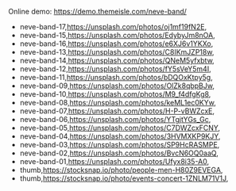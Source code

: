 Online demo: https://demo.themeisle.com/neve-band/




- neve-band-17,https://unsplash.com/photos/oj1mf19fN2E,
- neve-band-15,https://unsplash.com/photos/EdybyJm8nOA,
- neve-band-16,https://unsplash.com/photos/e6XJ6v1YKXo,
- neve-band-13,https://unsplash.com/photos/C8IKmJZP18w,
- neve-band-14,https://unsplash.com/photos/QNeM5yfxbtw,
- neve-band-12,https://unsplash.com/photos/fY5sVeY5m4I,
- neve-band-11,https://unsplash.com/photos/bDQOxKtpy5g,
- neve-band-09,https://unsplash.com/photos/OlZk8qbpBJw,
- neve-band-10,https://unsplash.com/photos/M9_f4dfgKg8,
- neve-band-08,https://unsplash.com/photos/keML1ec0KYw,
- neve-band-07,https://unsplash.com/photos/H-P-vBWZcxE,
- neve-band-06,https://unsplash.com/photos/YTgjtYGs_Gc,
- neve-band-05,https://unsplash.com/photos/C7DWZcxFCNY,
- neve-band-04,https://unsplash.com/photos/3HVMXKP9KJY,
- neve-band-03,https://unsplash.com/photos/SP9HcRASMPE,
- neve-band-02,https://unsplash.com/photos/BvcN6OQ0aaQ,
- neve-band-01,https://unsplash.com/photos/Ufyx8i35-A0,
- thumb,https://stocksnap.io/photo/people-men-H80Z9EVEGA,
- thumb,https://stocksnap.io/photo/events-concert-1ZNLM71V1J,
